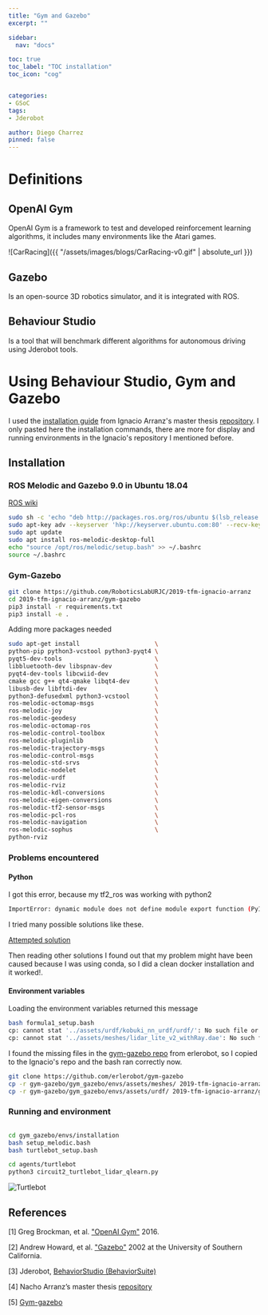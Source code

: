 ```yaml
---
title: "Gym and Gazebo"
excerpt: ""

sidebar:
  nav: "docs"

toc: true
toc_label: "TOC installation"
toc_icon: "cog"


categories:
- GSoC
tags:
- Jderobot

author: Diego Charrez
pinned: false
---
```


# Definitions

## OpenAI Gym

OpenAI Gym is a framework to test and developed reinforcement learning algorithms, it includes many environments like the Atari games.

![CarRacing]({{ "/assets/images/blogs/CarRacing-v0.gif" | absolute_url }})

## Gazebo

Is an open-source 3D robotics simulator, and it is integrated with ROS.

## Behaviour Studio

Is a tool that will benchmark different algorithms for autonomous driving using Jderobot tools.

# Using Behaviour Studio, Gym and Gazebo

I used the [installation guide](https://github.com/RoboticsLabURJC/2019-tfm-ignacio-arranz/tree/master/gym-gazebo) from Ignacio Arranz's master thesis [repository](https://github.com/RoboticsLabURJC/2019-tfm-ignacio-arranz). I only pasted here the installation commands, there are more for display and running environments in the Ignacio's  repository I mentioned before.

## Installation

### ROS Melodic and Gazebo 9.0 in Ubuntu 18.04
[ROS wiki](http://wiki.ros.org/melodic/Installation/Ubuntu)
```bash
sudo sh -c 'echo "deb http://packages.ros.org/ros/ubuntu $(lsb_release -sc) main" > /etc/apt/sources.list.d/ros-latest.list'
sudo apt-key adv --keyserver 'hkp://keyserver.ubuntu.com:80' --recv-key C1CF6E31E6BADE8868B172B4F42ED6FBAB17C654
sudo apt update
sudo apt install ros-melodic-desktop-full
echo "source /opt/ros/melodic/setup.bash" >> ~/.bashrc
source ~/.bashrc
```
### Gym-Gazebo

```bash
git clone https://github.com/RoboticsLabURJC/2019-tfm-ignacio-arranz
cd 2019-tfm-ignacio-arranz/gym-gazebo
pip3 install -r requirements.txt
pip3 install -e .
```

Adding more packages needed

```bash
sudo apt-get install                     \
python-pip python3-vcstool python3-pyqt4 \
pyqt5-dev-tools                          \
libbluetooth-dev libspnav-dev            \
pyqt4-dev-tools libcwiid-dev             \
cmake gcc g++ qt4-qmake libqt4-dev       \
libusb-dev libftdi-dev                   \
python3-defusedxml python3-vcstool       \
ros-melodic-octomap-msgs                 \
ros-melodic-joy                          \
ros-melodic-geodesy                      \
ros-melodic-octomap-ros                  \
ros-melodic-control-toolbox              \
ros-melodic-pluginlib	                 \
ros-melodic-trajectory-msgs              \
ros-melodic-control-msgs                 \
ros-melodic-std-srvs 	                 \
ros-melodic-nodelet                      \
ros-melodic-urdf                         \
ros-melodic-rviz                         \
ros-melodic-kdl-conversions              \
ros-melodic-eigen-conversions            \
ros-melodic-tf2-sensor-msgs              \
ros-melodic-pcl-ros                      \
ros-melodic-navigation                   \
ros-melodic-sophus                       \
python-rviz
```

### Problems encountered

#### Python

I got this error, because my tf2_ros was working with python2

```bash
ImportError: dynamic module does not define module export function (PyInit__tf2)
```

I tried many possible solutions like these.

[Attempted solution](https://answers.ros.org/question/326226/importerror-dynamic-module-does-not-define-module-export-function-pyinit__tf2/)

Then reading other solutions I found out that my problem might have been caused because I was using conda, so I did a clean docker installation and it worked!.


#### Environment variables

Loading the environment variables returned this message

```bash
bash formula1_setup.bash
cp: cannot stat '../assets/urdf/kobuki_nn_urdf/urdf/': No such file or directory                       
cp: cannot stat '../assets/meshes/lidar_lite_v2_withRay.dae': No such file or directory
```

I found the missing files in the [gym-gazebo repo](https://github.com/erlerobot/gym-gazebo/tree/master/gym_gazebo/envs/assets) from erlerobot, so I copied to the Ignacio's repo and the bash ran correctly now.

```bash
git clone https://github.com/erlerobot/gym-gazebo
cp -r gym-gazebo/gym_gazebo/envs/assets/meshes/ 2019-tfm-ignacio-arranz/gym-gazebo/gym-gazebo/env/assets
cp -r gym-gazebo/gym_gazebo/envs/assets/urdf/ 2019-tfm-ignacio-arranz/gym-gazebo/gym-gazebo/env/assets/
```



### Running and environment

```bash

cd gym_gazebo/envs/installation
bash setup_melodic.bash
bash turtlebot_setup.bash
```

```bash
cd agents/turtlebot
python3 circuit2_turtlebot_lidar_qlearn.py
```

![Turtlebot](/assets/images/blogs/Turtlebot.gif)

## References

[1] Greg Brockman, et al. ["OpenAI Gym"](https://gym.openai.com/) 2016.

[2] Andrew Howard, et al. ["Gazebo"](http://gazebosim.org/) 2002 at the University of Southern California.

[3] Jderobot, [BehaviorStudio (BehaviorSuite)](https://github.com/JdeRobot/BehaviorSuite)

[4] Nacho Arranz’s master thesis [repository](https://github.com/RoboticsLabURJC/2019-tfm-ignacio-arranz) 

[5] [Gym-gazebo](https://github.com/RoboticsLabURJC/2019-tfm-ignacio-arranz/blob/master/gym-gazebo/README.md)

